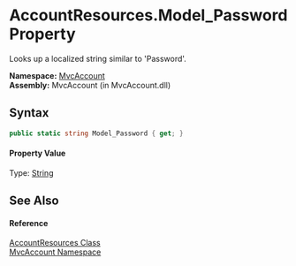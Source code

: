 AccountResources.Model_Password Property
========================================
Looks up a localized string similar to 'Password'.

**Namespace:** [MvcAccount][1]  
**Assembly:** MvcAccount (in MvcAccount.dll)

Syntax
------

```csharp
public static string Model_Password { get; }
```

#### Property Value
Type: [String][2]

See Also
--------

#### Reference
[AccountResources Class][3]  
[MvcAccount Namespace][1]  

[1]: ../README.md
[2]: http://msdn.microsoft.com/en-us/library/s1wwdcbf
[3]: README.md